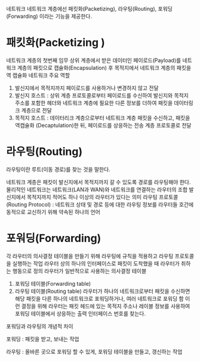네트워크
네트워크 계층에선 패킷화(Packetizing), 라우팅(Routing), 포워딩(Forwarding) 이라는 기능을 제공한다.

# 패킷화(Packetizing )

네트워크 계층의 첫번째 임무
상위 계층에서 받은 데이터인 페이로드(Payload)를 네트워크 계층의 패킷으로 캡슐화(Encapsulation) 후
목적지에서 네트워크 계층의 패킷을 역 캡슐화
네트워크 주요 역할
1. 발신지에서 목적지까지 페이로드를 사용하거나 변경하지 않고 전달
2. 발신지 호스트 : 상위 계층 프로토콜로부터 페이로드를 수신하여 발신지와 목적지 주소를 포함한 헤더와 네트워크 계층에 필요한 다른 정보를 더하여 패킷을 데이터링크 계층으로 전달
3. 목적지 호스트 : 데이터리크 계층으로부터 네트워크 계층 패킷을 수신하고, 패킷을 역캡슐화 (Decaptulation)한 뒤, 페이로드를 상응하는 전송 계층 프로토콜로 전달


# 라우팅(Routing)

라우팅이란 루트(이동 경로)를 찾는 것을 말한다.

네트워크 계층은 패킷이 발신지에서 목적지까지 갈 수 있도록 경로를 라우팅해야 한다.
물리적인 네트워크는 네트워크(LAN과 WAN)와 네트워크를 연결하는 라우터의 조합
발신지에서 목적지까지 적어도 하나 이상의 라우터가 있다는 의미
라우팅 프로토콜(Routing Protocol) : 네트워크 상태 및 경로 등에 대한 라우팅 정보를 라우터들 호간에 동적으로 교신하기 위해 약속된 하나의 언어

# 포워딩(Forwarding)

각 라우터의 의사결정 테이블을 만들기 위해 라우팅에 규칙을 적용하고 라우팅 프로토콜을 실행하는 작업
라우터 상의 하나의 인터페이스로 패킷이 도착했을 때 라우터가 취하는 행동으로 정의
라우터가 일반적으로 사용하는 의사결정 테이블
1. 포워딩 테이블(Forwarding table)
2. 라우팅 테이블(Routing table)
라우터가 하나의 네트워크로부터 패킷을 수신하면 해당 패킷을 다른 하나의 네트워크로 포워딩하거나, 여러 네트워크로 포워딩 함
이런 결정을 위해 라우터는 패킷 헤드에 있는 목적지 주소나 레이블 정보를 사용하여 포워딩 테이블에서 상응하는 출력 인터페이스 번호를 찾는다.


포워딩과 라우팅의 개념적 차이

포워딩 : 패킷을 받고, 보내는 작업

라우팅 : 올바른 곳으로 포워딩 할 수 있게, 포워딩 테이블을 만들고, 갱신하는 작업